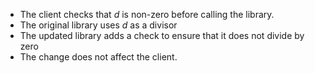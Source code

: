 - The client checks that *d* is non-zero before calling the library.
- The original library uses *d* as a divisor
- The updated library adds a check to ensure that it does not divide by zero
- The change does not affect the client. 
